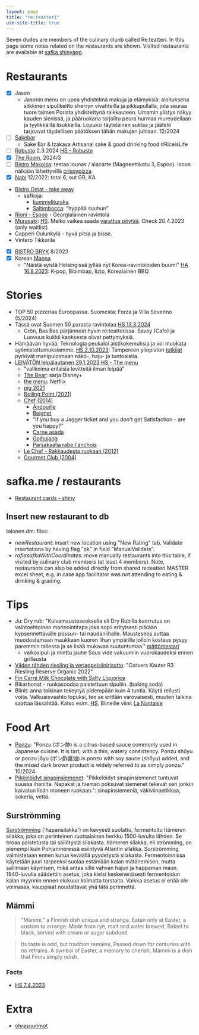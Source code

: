 ```yaml
---
layout: page
title: "re:teatteri"
use-site-title: true
---
```


Seven dudes are members of the culinary clunb called Re:teatteri. In this page some notes related on the restaurants are shown. Visited restaurants are available at [safka shinyapp](https://safka.shinyapps.io/restaurants/). 

# Restaurants

- [X] Jason
  - Jasonin menu on upea yhdistelmä makuja ja elämyksiä: aloituksena silkkinen sipulikeitto sherryn vivahteilla ja pikkupullalla, jota seuraa tuore taimen Porista yhdistettynä raikkauteen. Umamin ylistys näkyy kauden sienissä, ja pääruokana tarjoiltu peura hurmaa mureudellaan ja tyylikkäillä lisukkeilla. Lopuksi täyteläinen suklaa ja jäätelö tarjoavat täydellisen päätöksen tähän makujen juhlaan. 12/2024
- [ ] [Sakebar](http://sakebar.fi/) 
  - Sake Bar & Izakaya Artisanal sake & good drinking food #RiceisLife
- [ ] [Robusto](https://robusto.fi/Menu) 2.3.2024 [HS - Robusto](https://www.hs.fi/ruoka/art-2000010128822.html)
- [x] [The Room](https://www.avecmedia.fi/ravintolat-baarit/suomen-overein-ravintola-kozeen-shiwanin-the-room-on-elamys-kaikille-aisteille/), 2024/3
- [ ] [Bistro Makoisa](https://www.bistromakoisa.fi/): testaa lounas / alacarte (Magneettikatu 3, Espoo). Isoon nälkään lähettyvillä [crispypizza](https://www.crispypizza.fi/)
-[x] [Nabi](https://www.nabikoreanbbq.fi/) 12/2022: total 6, out GR, KA
- [Bistro Omat - take away](https://bistromat.fi/kirkkonummi/menu/#TAKE%20AWAY)
  - safkoja: 
    - [kummeliturska](https://fi.wikipedia.org/wiki/Kummeliturska)
    - [Saltimbocca](https://www.kodinkuvalehti.fi/reseptit/liharuuat/broileria-saltimbocca): "hyppää suuhun"
- [Rioni - Espoo](https://www.rioni.fi/) - Georgialainen ravintola
- [Murasaki](https://www.facebook.com/murasaki.fi): [HS](https://www.hs.fi/ruoka/art-2000009373944.html). Melko vaikea saada [varattua pöytää](https://murasaki-fi.resos.com/booking). Check 20.4.2023 (only waitlist)
- Capperi Oulunkylä - hyvä pitsa ja bisse.
- Vintero Tikkurila
- [x] [BISTRO BRYK](https://www.bistrobryk.fi/) 8/2023
- [x] Korean [Manna](https://www.mannaravintola.fi/)
  - "Näistä syistä Helsingissä jyllää nyt Korea-ravintoloiden buumi" [HA 16.8.2023](https://www.hs.fi/ruoka/art-2000009772867.html): K-pop, Bibimbap, Iizip, Korealainen BBQ

# Stories

- TOP 50 pizzeriaa Euroopassa. Suomesta: Forza ja Villa Severino (5/2024)
- Tässä ovat Suomen 50 parasta ravintolaa [HS 13.3.2024](https://www.hs.fi/ruoka/art-2000010285785.html)
  - Grön, Bas Bas pärjänneet hyvin re:teatterissa. Savoy (Cafe) ja Luovuus kukkii kaoksesta olivat pettymyksiä.
- Hämäävän hyvää, Teknologia peukaloi aistikokemuksia ja voi muokata syömistottumuksiamme. [HS 2.10.2023](https://www.hs.fi/tiede/art-2000009822561.html): Tampereen yliopiston [tutkijat](https://www.tuni.fi/fi/palvelut-ja-yhteistyo/tutkimusyhteistyo-tampereen-yliopiston-kanssa/tauchi) pyrkivät manipuloimaan näkö-, haju- ja tuntoaistia.
- [LEIVÄTÖN leipälautanen 29.1.2023 HS - The menu](https://www.hs.fi/kulttuuri/art-2000009340591.html)
  - "valikoima erilaisia levitteitä ilman leipää"
  - [The Bear](https://www.disneyplus.com/fi-fi/series/the-bear/52m6nx7HoP5F): sarja Disney+
  - [the menu](https://www.imdb.com/title/tt9764362/): Netflix
  - [pig 2021](https://www.imdb.com/title/tt11003218/)
  - [Boiling Point (2021)](https://www.imdb.com/title/tt11127680/)
  - [Chef (2014)](https://www.imdb.com/title/tt2883512/)
    - [Andouille](https://www.manclusive.fi/2019/tunnetko-maailman-makkarat/ )
    - [Beignet](https://blogit.meillakotona.fi/drsugar/beignet-munkit/)
    - "If you buy a Jagger ticket and you don't get Satisfaction - are you happy?"
    - [Carne asada](https://yrttipaja.fi/paaruuat/carne-asada-torillat/)
    - [Gojhujang](https://fi.wikipedia.org/wiki/Gochujang)
    - [Parsakaalia rabe l'anchois](https://www.marthastewart.com/351433/broccoli-rabe-anchovies-and-breadcrumbs)
  - [Le Chef - Rakkaudesta ruokaan (2012)](https://www.imdb.com/title/tt1911553/)
  - [Gourmet Club (2004)](https://fi.wikipedia.org/wiki/Gourmet_Club)


# safka.me / restaurants

- [Restaurant cards - shiny](https://safka.shinyapps.io/reteatteri/)

## Insert new restaurant to db

talonen.dm: files: 
- <i>newRestaurant</i>: insert new location using "New Rating" tab. Validate insertations by having flag "ok" in field "ManualValidate".
- <i>raflasafkaWithCoordinates</i>: move manually restaurants into this table, if visited by culinary club members (at least 4 members). Note, restaurants can also be added directly from shared re:teatteri MASTER excel sheet, e.g. in case app facilitator was not attending to eating & drinking & grading.

# Tips

- Ju: Dry rub: "Kuivamausteseoksella eli Dry Rubilla kuorrutus on vaihtoehtoinen marinointitapa joka sopii erityisesti pitkään kypsennettävälle possun- tai naudanlihalle. Mausteseos auttaa muodostamaan maukkaan kuoren lihan ympärille jolloin kosteus pysyy paremmin tallessa ja se lisää mukavaa suutuntumaa." [mättömestari](https://www.xn--mttmestari-q5a2t.fi/resepti/kuivamausteseos-grillilihalle-dry-rub-ohje/)
  - valkosipuli ja minttu jauhe Sous vide vakuumiin vuorokaudeksi ennen grillausta
- [Viiden tähden riesling ja veriappelsiinirisotto](https://viinilehti.fi/viini/viinivinkki/2024-1/): "Corvers Kauter R3 Riesling Reserve Organic 2022"
- [Fin Carré Milk Chocolate with Salty Liquorice](https://anna.fi/ruoka/ruokajutut/salmiakkisuklaat-makutestissa-voittajasuklaa-sai-useammalta-taydet-pisteet-tassa-ruutia) 
- Bikarbonat - ruokasoodaa paistettuun sipuliin. (baking soda)
- Blinit: anna taikinan tekeytyä pidempään kuin 4 tuntia. Käytä reilusti voita. Valkuaisvaahto lopuksi, tee se erittäin varovaisesti, muuten taikina saattaa lässähtää. Katso esim. [HS](https://www.hs.fi/ruoka/art-2000009347173.html). Blineille viini: [La Nantaise](https://viinilehti.fi/viinit/la-nantaise-muscadet-sevre-et-maine-2020/)


# Food Art

- [Ponzu](https://en.wikipedia.org/wiki/Ponzu): "Ponzu (ポン酢) is a citrus-based sauce commonly used in Japanese cuisine. It is tart, with a thin, watery consistency. Ponzu shōyu or ponzu jōyu (ポン酢醤油) is ponzu with soy sauce (shōyu) added, and the mixed dark brown product is widely referred to as simply ponzu." 10/2024
- [Pikkelöidyt sinapinsiemenet](https://kokitjapotit.fi/pikkeloidyt-sinapinsiemenet/): "Pikkelöidyt sinapinsiemenet tuntuvat suussa ihanilta. Napakat ja hieman poksuvat siemenet tekevät sen jonkin kaivatun lisän moneen ruokaan.": sinapinsiemeniä, väkiviinaetikkaa, sokeria, vettä. 


## Surströmming

[Surströmming](https://en.wikipedia.org/wiki/Surstr%C3%B6mming) ('hapansilakka') on kevyesti suolattu, fermentoitu Itämeren silakka, joka on perinteinen ruotsalainen herkku 1500-luvulta lähtien. Se eroaa paistetusta tai säilötystä silakasta. Itämeren silakka, eli strömming, on pienempi kuin Pohjanmeressä esiintyvä Atlantin silakka. Surströmming valmistetaan ennen kutua keväällä pyydetystä silakasta. Fermentoinnissa käytetään juuri tarpeeksi suolaa estämään kalan mätänemisen, mutta sallimaan käymisen, mikä antaa sille vahvan hajun ja happaman maun. 1940-luvulla säädettiin asetus, joka kielsi keskeneräisesti fermentoidun kalan myynnin ennen elokuun kolmatta torstaita. Vaikka asetus ei enää ole voimassa, kauppiaat noudattavat yhä tätä perinnettä.


## Mämmi

> "Mämmi," a Finnish dish unique and strange,
Eaten only at Easter, a custom to arrange.
Made from rye, malt and water brewed,
Baked to black, served with cream or sugar subdued.

> Its taste is odd, but tradition remains,
Passed down for centuries with no refrains.
A symbol of Easter, a memory to cherish,
Mämmi is a dish that Finns simply relish.

### Facts

- [HS 7.4.2023](https://www.hs.fi/ruoka/art-2000009503474.html)

# Extra

- [ohrasuurimot](https://kotiliesi.fi/resepti/ohrasuurimot/)


